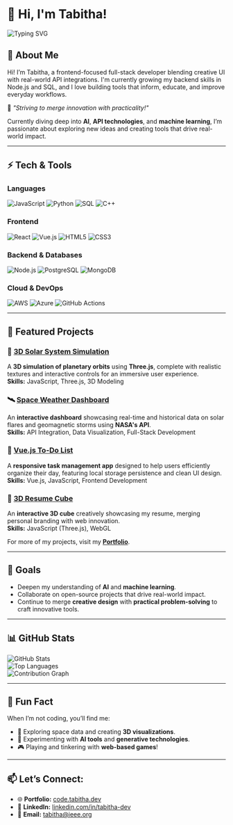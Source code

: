 # 👋 Hi, I'm Tabitha!

![Typing SVG](https://readme-typing-svg.demolab.com?font=Fira+Code&size=24&pause=1000&color=61DAFB&width=435&lines=Full-Stack+Developer;Data+Driven+Problem+Solver;Passionate+about+AI+%26+ML!)

## 🚀 About Me
Hi! I’m Tabitha, a frontend-focused full-stack developer blending creative UI with real-world API integrations. I'm currently growing my backend skills in Node.js and SQL, and I love building tools that inform, educate, and improve everyday workflows.  

🌟 *"Striving to merge innovation with practicality!"*  

Currently diving deep into **AI**, **API technologies**, and **machine learning**, I’m passionate about exploring new ideas and creating tools that drive real-world impact.

---

## ⚡ Tech & Tools
### **Languages**
![JavaScript](https://img.shields.io/badge/-JavaScript-F7DF1E?style=flat-square&logo=javascript&logoColor=black)
![Python](https://img.shields.io/badge/-Python-3776AB?style=flat-square&logo=python&logoColor=white)
![SQL](https://img.shields.io/badge/-SQL-4479A1?style=flat-square&logo=postgresql&logoColor=white)
![C++](https://img.shields.io/badge/-C++-00599C?style=flat-square&logo=c%2B%2B&logoColor=white)

### **Frontend**
![React](https://img.shields.io/badge/-React-20232A?style=flat-square&logo=react)
![Vue.js](https://img.shields.io/badge/-Vue.js-4FC08D?style=flat-square&logo=vue.js&logoColor=white)
![HTML5](https://img.shields.io/badge/-HTML5-E34F26?style=flat-square&logo=html5&logoColor=white)
![CSS3](https://img.shields.io/badge/-CSS3-1572B6?style=flat-square&logo=css3&logoColor=white)

### **Backend & Databases**
![Node.js](https://img.shields.io/badge/-Node.js-339933?style=flat-square&logo=node.js&logoColor=white)
![PostgreSQL](https://img.shields.io/badge/-PostgreSQL-4169E1?style=flat-square&logo=postgresql&logoColor=white)
![MongoDB](https://img.shields.io/badge/-MongoDB-47A248?style=flat-square&logo=mongodb&logoColor=white)

### **Cloud & DevOps**
![AWS](https://img.shields.io/badge/-AWS-232F3E?style=flat-square&logo=amazon-aws&logoColor=white)
![Azure](https://img.shields.io/badge/-Azure-0078D4?style=flat-square&logo=microsoft-azure&logoColor=white)
![GitHub Actions](https://img.shields.io/badge/-GitHub%20Actions-2088FF?style=flat-square&logo=github-actions&logoColor=white)

---

## 📌 Featured Projects
### 🌌 **[3D Solar System Simulation](https://github.com/tabitha-dev/Solar-System-in-three-js)**
A **3D simulation of planetary orbits** using **Three.js**, complete with realistic textures and interactive controls for an immersive user experience.  
**Skills:** JavaScript, Three.js, 3D Modeling  

### 🛰️ **[Space Weather Dashboard](https://github.com/tabitha-dev/tabitha.dev/tree/main/code/Nasa-Space-Weather-Database-Of-Notifications)**
An **interactive dashboard** showcasing real-time and historical data on solar flares and geomagnetic storms using **NASA's API**.  
**Skills:** API Integration, Data Visualization, Full-Stack Development  

### 📝 **[Vue.js To-Do List](https://github.com/tabitha-dev/tabitha.dev/tree/main/code/ToDo-2)**
A **responsive task management app** designed to help users efficiently organize their day, featuring local storage persistence and clean UI design.  
**Skills:** Vue.js, JavaScript, Frontend Development  

### 🎨 **[3D Resume Cube](https://github.com/tabitha-dev/tabitha.dev/tree/main/code/resume-cube)**
An **interactive 3D cube** creatively showcasing my resume, merging personal branding with web innovation.  
**Skills:** JavaScript (Three.js), WebGL  

For more of my projects, visit my **[Portfolio](https://code.tabitha.dev/)**.

---

## 🎯 Goals
- Deepen my understanding of **AI** and **machine learning**.  
- Collaborate on open-source projects that drive real-world impact.  
- Continue to merge **creative design** with **practical problem-solving** to craft innovative tools.  

---

## 📊 GitHub Stats
![GitHub Stats](https://github-readme-stats.vercel.app/api?username=tabitha-dev&show_icons=true&theme=radical)  
![Top Languages](https://github-readme-stats.vercel.app/api/top-langs/?username=tabitha-dev&layout=compact&theme=radical)  
![Contribution Graph](https://github-readme-activity-graph.vercel.app/graph?username=tabitha-dev&theme=react-dark)

---

## 🌟 Fun Fact
When I’m not coding, you’ll find me:  
- 🚀 Exploring space data and creating **3D visualizations**.  
- 🤖 Experimenting with **AI tools** and **generative technologies**.  
- 🎮 Playing and tinkering with **web-based games**!  

---

## 📫 Let’s Connect:
- 🌐 **Portfolio:** [code.tabitha.dev](https://code.tabitha.dev/)  
- 💼 **LinkedIn:** [linkedin.com/in/tabitha-dev](https://linkedin.com/in/tabitha-dev)  
- 📧 **Email:** [tabitha@ieee.org](mailto:tabitha@ieee.org)
